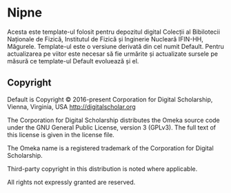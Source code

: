 # Nipne

Acesta este template-ul folosit pentru depozitul digital Colecții al Bibilotecii Naționale de Fizică, Institutul de Fizică și Inginerie Nucleară IFIN-HH, Măgurele.
Template-ul este o versiune derivată din cel numit Default. Pentru actualizarea pe viitor este necesar să fie urmărite și actualizate sursele pe măsură ce template-ul Default evoluează și el.

## Copyright

Default is Copyright © 2016-present Corporation for Digital Scholarship, Vienna, Virginia, USA http://digitalscholar.org

The Corporation for Digital Scholarship distributes the Omeka source code
under the GNU General Public License, version 3 (GPLv3). The full text
of this license is given in the license file.

The Omeka name is a registered trademark of the Corporation for Digital Scholarship.

Third-party copyright in this distribution is noted where applicable.

All rights not expressly granted are reserved.
